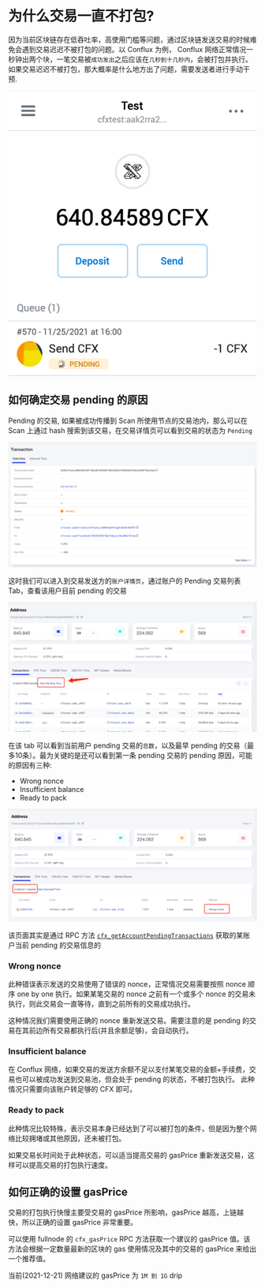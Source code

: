 # 为什么交易一直不打包?

因为当前区块链存在低吞吐率，高使用门槛等问题，通过区块链发送交易的时候难免会遇到交易迟迟不被打包的问题。以 Conflux 为例，
Conflux 网络正常情况一秒钟出两个块，一笔交易被`成功发出`之后应该在`几秒到十几秒内`，会被打包并执行。
如果交易迟迟不被打包，那大概率是什么地方出了问题，需要发送者进行手动干预.

![](image/why-tx-pending/tx-pending.png)

## 如何确定交易 pending 的原因

Pending 的交易, 如果被成功传播到 Scan 所使用节点的交易池内，那么可以在 Scan 上通过 hash 搜索到该交易，在交易详情页可以看到交易的状态为 `Pending`

![](image/why-tx-pending/scan-pending-detail.png)

这时我们可以进入到交易发送方的`账户详情页`，通过账户的 Pending 交易列表 Tab，查看该用户目前 pending 的交易

![](image/why-tx-pending/scan-pending-entry.jpeg)

在该 tab 可以看到当前用户 pending 交易的`总数`，以及最早 pending 的交易（最多10条）。最为关键的是还可以看到第一条 pending 交易的 pending 原因，可能的原因有三种:

* Wrong nonce
* Insufficient balance
* Ready to pack

![](image/why-tx-pending/scan-pending-tx-list.jpeg)

该页面其实是通过 RPC 方法 [`cfx_getAccountPendingTransactions`](http://developer.confluxnetwork.org/conflux-doc/docs/json_rpc/#cfx_getaccountpendingtransactions) 获取的某账户当前 pending 的交易信息的

### Wrong nonce

此种错误表示发送的交易使用了错误的 nonce，正常情况交易需要按照 nonce 顺序 one by one 执行。如果某笔交易的 nonce 之前有一个或多个 nonce 的交易未执行，则此交易会一直等待，直到之前所有的交易成功执行。

这种情况我们需要使用正确的 nonce 重新发送交易。需要注意的是 pending 的交易在其前边所有交易都执行后(并且余额足够)，会自动执行。

### Insufficient balance

在 Conflux 网络，如果交易的发送方余额不足以支付某笔交易的金额+手续费，交易也可以被成功发送到交易池，但会处于 pending 的状态，不被打包执行。
此种情况只需要向该账户转足够的 CFX 即可。

### Ready to pack

此种情况比较特殊，表示交易本身已经达到了可以被打包的条件，但是因为整个网络比较拥堵或其他原因，还未被打包。

如果交易长时间处于此种状态，可以适当提高交易的 gasPrice 重新发送交易，这样可以提高交易的打包执行速度。

## 如何正确的设置 gasPrice

交易的打包执行快慢主要受交易的 gasPrice 所影响，gasPrice 越高，上链越快，所以正确的设置 gasPrice 非常重要。

可以使用 fullnode 的 `cfx_gasPrice` RPC 方法获取一个建议的 gasPrice 值。该方法会根据一定数量最新的区块的 gas 使用情况及其中的交易的 gasPrice 来给出一个推荐值。

当前(2021-12-21) 网络建议的 gasPrice 为 `1M 到 1G` drip
